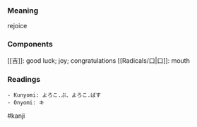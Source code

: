 ### Meaning

rejoice

### Components

[[吉]]: good luck; joy; congratulations [[Radicals/口|口]]: mouth

### Readings

```
- Kunyomi: よろこ.ぶ、よろこ.ばす
- Onyomi: キ
```

#kanji